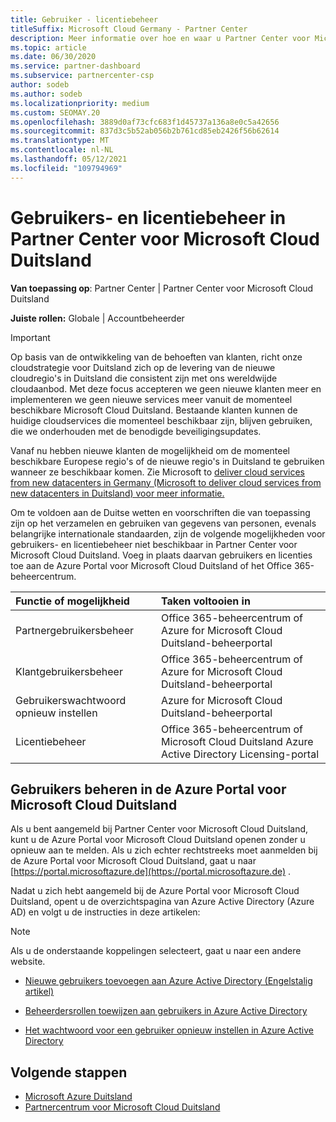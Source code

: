 ```yaml
---
title: Gebruiker - licentiebeheer
titleSuffix: Microsoft Cloud Germany - Partner Center
description: Meer informatie over hoe en waar u Partner Center voor Microsoft Cloud Duitsland-partners, -klanten en -licenties, evenals het opnieuw instellen van wachtwoorden.
ms.topic: article
ms.date: 06/30/2020
ms.service: partner-dashboard
ms.subservice: partnercenter-csp
author: sodeb
ms.author: sodeb
ms.localizationpriority: medium
ms.custom: SEOMAY.20
ms.openlocfilehash: 3889d0af73cfc683f1d45737a136a8e0c5a42656
ms.sourcegitcommit: 837d3c5b52ab056b2b761cd85eb2426f56b62614
ms.translationtype: MT
ms.contentlocale: nl-NL
ms.lasthandoff: 05/12/2021
ms.locfileid: "109794969"
---
```

# <a name="user-and-license-management-in-partner-center-for-microsoft-cloud-germany"></a>Gebruikers- en licentiebeheer in Partner Center voor Microsoft Cloud Duitsland

**Van toepassing op**: Partner Center | Partner Center voor Microsoft Cloud Duitsland

**Juiste rollen:** Globale | Accountbeheerder

> [!IMPORTANT]
> Op basis van de ontwikkeling van de behoeften van klanten, richt onze cloudstrategie voor Duitsland zich op de levering van de nieuwe cloudregio's in Duitsland die consistent zijn met ons wereldwijde cloudaanbod. Met deze focus accepteren we geen nieuwe klanten meer en implementeren we geen nieuwe services meer vanuit de momenteel beschikbare Microsoft Cloud Duitsland. Bestaande klanten kunnen de huidige cloudservices die momenteel beschikbaar zijn, blijven gebruiken, die we onderhouden met de benodigde beveiligingsupdates.
>  
> Vanaf nu hebben nieuwe klanten de mogelijkheid om de momenteel beschikbare Europese regio's of de nieuwe regio's in Duitsland te gebruiken wanneer ze beschikbaar komen. Zie Microsoft to [deliver cloud services from new datacenters in Germany (Microsoft to deliver cloud services from new datacenters in Duitsland) voor meer informatie.](https://news.microsoft.com/europe/2018/08/31/microsoft-to-deliver-cloud-services-from-new-datacentres-in-germany-in-2019-to-meet-evolving-customer-needs/)

Om te voldoen aan de Duitse wetten en voorschriften die van toepassing zijn op het verzamelen en gebruiken van gegevens van personen, evenals belangrijke internationale standaarden, zijn de volgende mogelijkheden voor gebruikers- en licentiebeheer niet beschikbaar in Partner Center voor Microsoft Cloud Duitsland. Voeg in plaats daarvan gebruikers en licenties toe aan de Azure Portal voor Microsoft Cloud Duitsland of het Office 365-beheercentrum.

Functie of mogelijkheid | Taken voltooien in
:--- | :---
Partnergebruikersbeheer | Office 365-beheercentrum of Azure for Microsoft Cloud Duitsland-beheerportal
Klantgebruikersbeheer | Office 365-beheercentrum of Azure for Microsoft Cloud Duitsland-beheerportal
Gebruikerswachtwoord opnieuw instellen | Azure for Microsoft Cloud Duitsland-beheerportal
Licentiebeheer | Office 365-beheercentrum of Microsoft Cloud Duitsland Azure Active Directory Licensing-portal

## <a name="how-to-manage-users-in-the-azure-portal-for-microsoft-cloud-germany"></a>Gebruikers beheren in de Azure Portal voor Microsoft Cloud Duitsland 

Als u bent aangemeld bij Partner Center voor Microsoft Cloud Duitsland, kunt u de Azure Portal voor Microsoft Cloud Duitsland openen zonder u opnieuw aan te melden. Als u zich echter rechtstreeks moet aanmelden bij de Azure Portal voor Microsoft Cloud Duitsland, gaat u naar [https://portal.microsoftazure.de](https://portal.microsoftazure.de) . 

Nadat u zich hebt aangemeld bij de Azure Portal voor Microsoft Cloud Duitsland, opent u de overzichtspagina van Azure Active Directory (Azure AD) en volgt u de instructies in deze artikelen:

> [!NOTE]  
> Als u de onderstaande koppelingen selecteert, gaat u naar een andere website.

-  [Nieuwe gebruikers toevoegen aan Azure Active Directory (Engelstalig artikel)](/azure/active-directory/active-directory-users-create-azure-portal)

-  [Beheerdersrollen toewijzen aan gebruikers in Azure Active Directory](/azure/active-directory/active-directory-users-assign-role-azure-portal)

-  [Het wachtwoord voor een gebruiker opnieuw instellen in Azure Active Directory](/azure/active-directory/active-directory-users-reset-password-azure-portal)

## <a name="next-steps"></a>Volgende stappen

-  [Microsoft Azure Duitsland](https://azure.microsoft.com/global-infrastructure/germany/)
-  [Partnercentrum voor Microsoft Cloud Duitsland](partner-center-for-microsoft-cloud-germany.md)